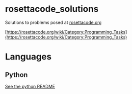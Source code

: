 # rosettacode_solutions

Solutions to problems posed at [rosettacode.org](https://rosettacode.org)

[https://rosettacode.org/wiki/Category:Programming_Tasks](https://rosettacode.org/wiki/Category:Programming_Tasks)

# Languages

## Python

[See the python README](./python/README.md)
